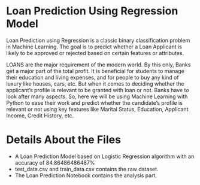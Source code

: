 # Loan Prediction Using Regression Model
Loan Prediction using Regression is a classic binary classification problem in Machine Learning. The goal is to predict whether a Loan Applicant is likely to be approved or rejected based on certain features or attributes.

LOANS are the major requirement of the modern world. By this only, Banks get a major part of the total profit. It is beneficial for students to manage their education and living expenses, and for people to buy any kind of luxury like houses, cars, etc.
But when it comes to deciding whether the applicant’s profile is relevant to be granted with loan or not. Banks have to look after many aspects.
So, here we will be using Machine Learning with Python to ease their work and predict whether the candidate’s profile is relevant or not using key features like Marital Status, Education, Applicant Income, Credit History, etc.

# Details About the Files
* A Loan Prediction Model based on Logistic Regression algorithm with an accuracy of 84.86486486487%
* test_data.csv and train_data.csv contains the raw dataset.
* The Loan Prediction Notebook contains the analysis part.
